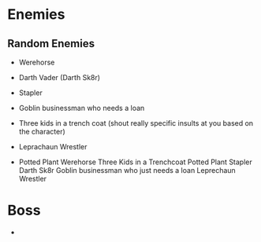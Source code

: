 # Enemies
## Random Enemies

- Werehorse
- Darth Vader (Darth Sk8r)
- Stapler
- Goblin businessman who needs a loan

- Three kids in a trench coat (shout really specific insults at you based on the character)
- Leprachaun Wrestler
- Potted Plant
Werehorse
Three Kids in a Trenchcoat
Potted Plant
Stapler
Darth Sk8r
Goblin businessman who just needs a loan
Leprechaun Wrestler

# Boss
- 
